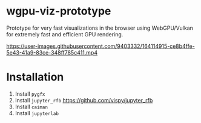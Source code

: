 # wgpu-viz-prototype
Prototype for very fast visualizations in the browser using WebGPU/Vulkan for extremely fast and efficient GPU rendering.

https://user-images.githubusercontent.com/9403332/164114915-ce8b4ffe-5e43-41a9-83ce-348ff785c411.mp4

# Installation

1. Install `pygfx`
2. install `jupyter_rfb` https://github.com/vispy/jupyter_rfb
3. Install `caiman`
4. Install `jupyterlab`

